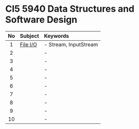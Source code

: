 # CI5 5940 Data Structures and Software Design

|No|Subject|Keywords|
|:-:|:-|:-|
| 1|[File I/O](notes/m01/01.md)|- Stream, InputStream|
| 2|[]()|- |
| 3|[]()|- |
| 4|[]()|- |
| 5|[]()|- |
| 6|[]()|- |
| 7|[]()|- |
| 8|[]()|- |
| 9|[]()|- |
|10|[]()|- |